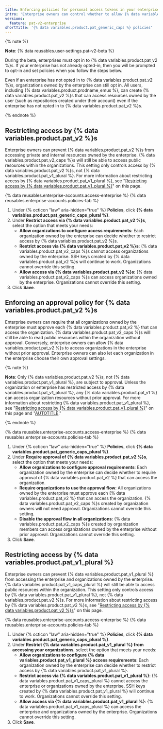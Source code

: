 ```yaml
---
title: Enforcing policies for personal access tokens in your enterprise
intro: 'Enterprise owners can control whether to allow {% data variables.product.pat_v2 %}s and {% data variables.product.pat_v1_plural %}, and can require approval for {% data variables.product.pat_v2 %}s.'
versions:
  feature: pat-v2-enterprise
shortTitle: '{% data variables.product.pat_generic_caps %} policies'
---
```


{% note %}

**Note**: {% data reusables.user-settings.pat-v2-beta %}

During the beta, enterprises must opt in to {% data variables.product.pat_v2 %}s. If your enterprise has not already opted-in, then you will be prompted to opt-in and set policies when you follow the steps below.

Even if an enterprise has not opted in to {% data variables.product.pat_v2 %}s, organizations owned by the enterprise can still opt in. All users, including {% data variables.product.prodname_emus %}, can create {% data variables.product.pat_v2 %}s that can access resources owned by the user (such as repositories created under their account) even if the enterprise has not opted in to {% data variables.product.pat_v2 %}s.

{% endnote %}

## Restricting access by {% data variables.product.pat_v2 %}s

Enterprise owners can prevent {% data variables.product.pat_v2 %}s from accessing private and internal resources owned by the enterprise. {% data variables.product.pat_v2_caps %}s will still be able to access public resources within the organizations. This setting only controls access by {% data variables.product.pat_v2 %}s, not {% data variables.product.pat_v1_plural %}. For more information about restricting access by {% data variables.product.pat_v1_plural %}, see "[Restricting access by {% data variables.product.pat_v1_plural %}](#restricting-access-by-personal-access-tokens-classic)" on this page.

{% data reusables.enterprise-accounts.access-enterprise %}
{% data reusables.enterprise-accounts.policies-tab %}
1. Under {% octicon "law" aria-hidden="true" %} **Policies**, click **{% data variables.product.pat_generic_caps_plural %}**.
1. Under **Restrict access via {% data variables.product.pat_v2 %}s**, select the option that meets your needs:
   * **Allow organizations to configure access requirements**: Each organization owned by the enterprise can decide whether to restrict access by {% data variables.product.pat_v2 %}s.
   * **Restrict access via {% data variables.product.pat_v2 %}s**: {% data variables.product.pat_v2_caps %}s cannot access organizations owned by the enterprise. SSH keys created by {% data variables.product.pat_v2 %}s will continue to work. Organizations cannot override this setting.
   * **Allow access via {% data variables.product.pat_v2 %}s**: {% data variables.product.pat_v2_caps %}s can access organizations owned by the enterprise. Organizations cannot override this setting.
1. Click **Save**.

## Enforcing an approval policy for {% data variables.product.pat_v2 %}s

Enterprise owners can require that all organizations owned by the enterprise must approve each {% data variables.product.pat_v2 %} that can access the organization. {% data variables.product.pat_v2_caps %}s will still be able to read public resources within the organization without approval. Conversely, enterprise owners can allow {% data variables.product.pat_v2 %}s to access organizations in the enterprise without prior approval. Enterprise owners can also let each organization in the enterprise choose their own approval settings.

{% note %}

**Note**: Only {% data variables.product.pat_v2 %}s, not {% data variables.product.pat_v1_plural %}, are subject to approval. Unless the organization or enterprise has restricted access by {% data variables.product.pat_v1_plural %}, any {% data variables.product.pat_v1 %} can access organization resources without prior approval. For more information about restricting {% data variables.product.pat_v1_plural %}, see "[Restricting access by {% data variables.product.pat_v1_plural %}](#restricting-access-by-personal-access-tokens-classic)" on this page and "[AUTOTITLE](/organizations/managing-programmatic-access-to-your-organization/setting-a-personal-access-token-policy-for-your-organization)."

{% endnote %}

{% data reusables.enterprise-accounts.access-enterprise %}
{% data reusables.enterprise-accounts.policies-tab %}
1. Under {% octicon "law" aria-hidden="true" %} **Policies**, click **{% data variables.product.pat_generic_caps_plural %}**.
1. Under **Require approval of {% data variables.product.pat_v2 %}s**, select the option that meets your needs:
   * **Allow organizations to configure approval requirements**: Each organization owned by the enterprise can decide whether to require approval of {% data variables.product.pat_v2 %} that can access the organization.
   * **Require organizations to use the approval flow**: All organizations owned by the enterprise must approve each {% data variables.product.pat_v2 %} that can access the organization. {% data variables.product.pat_v2_caps %}s created by organization owners will not need approval. Organizations cannot override this setting.
   * **Disable the approval flow in all organizations**: {% data variables.product.pat_v2_caps %}s created by organization members can access organizations owned by the enterprise without prior approval. Organizations cannot override this setting.
1. Click **Save**.

## Restricting access by {% data variables.product.pat_v1_plural %}

Enterprise owners can prevent {% data variables.product.pat_v1_plural %} from accessing the enterprise and organizations owned by the enterprise. {% data variables.product.pat_v1_caps_plural %} will still be able to access public resources within the organization. This setting only controls access by {% data variables.product.pat_v1_plural %}, not {% data variables.product.pat_v2 %}s. For more information about restricting access by {% data variables.product.pat_v2 %}s, see "[Restricting access by {% data variables.product.pat_v2 %}s](#restricting-access-by-fine-grained-personal-access-tokens)" on this page.

{% data reusables.enterprise-accounts.access-enterprise %}
{% data reusables.enterprise-accounts.policies-tab %}
1. Under {% octicon "law" aria-hidden="true" %} **Policies**, click **{% data variables.product.pat_generic_caps_plural %}**.
1. Under **Restrict {% data variables.product.pat_v1_plural %} from accessing your organizations**, select the option that meets your needs:
   * **Allow organizations to configure {% data variables.product.pat_v1_plural %} access requirements**: Each organization owned by the enterprise can decide whether to restrict access by {% data variables.product.pat_v1_plural %}.
   * **Restrict access via {% data variables.product.pat_v1_plural %}**: {% data variables.product.pat_v1_caps_plural %} cannot access the enterprise or organizations owned by the enterprise. SSH keys created by {% data variables.product.pat_v1_plural %} will continue to work. Organizations cannot override this setting.
   * **Allow access via {% data variables.product.pat_v1_plural %}**: {% data variables.product.pat_v1_caps_plural %} can access the enterprise and organizations owned by the enterprise. Organizations cannot override this setting.
1. Click **Save**.

